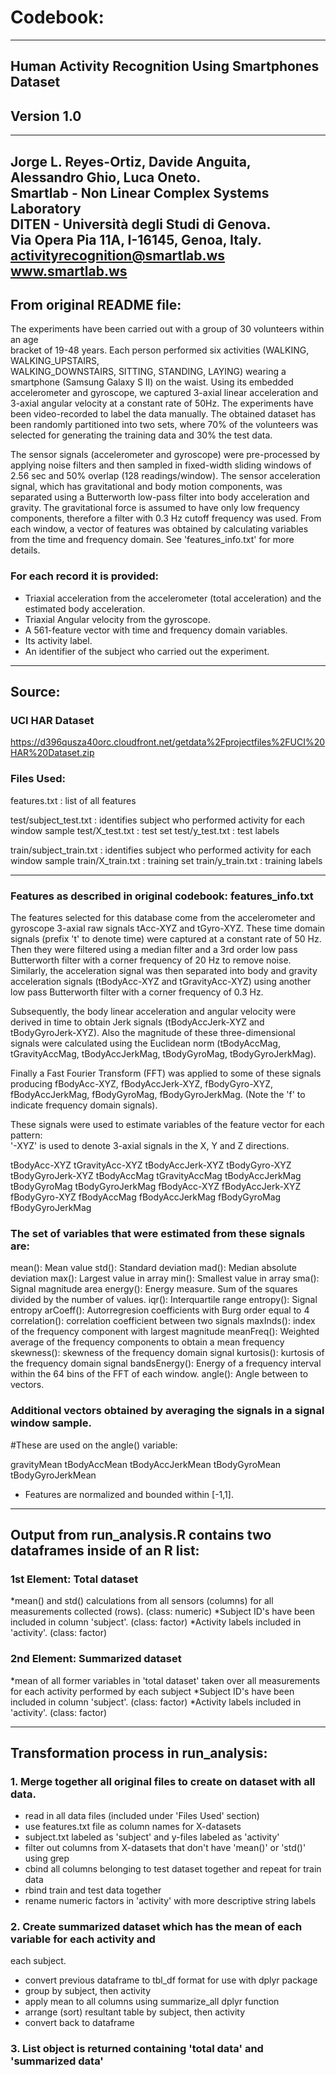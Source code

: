 # Codebook:  
  
-------------------------------------------------------------------------------------  
## Human Activity Recognition Using Smartphones Dataset  
## Version 1.0  
-------------------------------------------------------------------------------------  
Jorge L. Reyes-Ortiz, Davide Anguita, Alessandro Ghio, Luca Oneto.  
Smartlab - Non Linear Complex Systems Laboratory  
DITEN - Università degli Studi di Genova.  
Via Opera Pia 11A, I-16145, Genoa, Italy.  
activityrecognition@smartlab.ws  
www.smartlab.ws  
-------------------------------------------------------------------------------------  
## From original README file:  
  
The experiments have been carried out with a group of 30 volunteers within an age   
bracket of 19-48 years. Each person performed six activities (WALKING, WALKING_UPSTAIRS,  
WALKING_DOWNSTAIRS, SITTING, STANDING, LAYING) wearing a smartphone (Samsung Galaxy S II) 
on the waist. Using its embedded accelerometer and gyroscope, we captured 3-axial linear 
acceleration and 3-axial angular velocity at a constant rate of 50Hz. The experiments 
have been video-recorded to label the data manually. The obtained dataset has been 
randomly partitioned into two sets, where 70% of the volunteers was selected for 
generating the training data and 30% the test data. 

The sensor signals (accelerometer and gyroscope) were pre-processed by applying noise 
filters and then sampled in fixed-width sliding windows of 2.56 sec and 50% overlap 
(128 readings/window). The sensor acceleration signal, which has gravitational and 
body motion components, was separated using a Butterworth low-pass filter into body 
acceleration and gravity. The gravitational force is assumed to have only low frequency 
components, therefore a filter with 0.3 Hz cutoff frequency was used. From each window, 
a vector of features was obtained by calculating variables from the time and frequency 
domain. See 'features_info.txt' for more details. 


### For each record it is provided:
- Triaxial acceleration from the accelerometer (total acceleration) and the estimated 
body acceleration.
- Triaxial Angular velocity from the gyroscope. 
- A 561-feature vector with time and frequency domain variables. 
- Its activity label. 
- An identifier of the subject who carried out the experiment.

-------------------------------------------------------------------------------------

## Source:
### UCI HAR Dataset
https://d396qusza40orc.cloudfront.net/getdata%2Fprojectfiles%2FUCI%20HAR%20Dataset.zip

### Files Used:
features.txt  : list of all features  
        
test/subject_test.txt : identifies subject who performed activity for each window sample
test/X_test.txt  : test set
test/y_test.txt  : test labels
    
train/subject_train.txt : identifies subject who performed activity for each window sample
train/X_train.txt  : training set
train/y_train.txt  : training labels

-------------------------------------------------------------------------------------

### Features as described in original codebook: features_info.txt

The features selected for this database come from the accelerometer and gyroscope 
3-axial raw signals tAcc-XYZ and tGyro-XYZ. These time domain signals (prefix 't' 
to denote time) were captured at a constant rate of 50 Hz. Then they were filtered 
using a median filter and a 3rd order low pass Butterworth filter with a corner 
frequency of 20 Hz to remove noise. Similarly, the acceleration signal was then 
separated into body and gravity acceleration signals (tBodyAcc-XYZ and tGravityAcc-XYZ) 
using another low pass Butterworth filter with a corner frequency of 0.3 Hz. 

Subsequently, the body linear acceleration and angular velocity were derived in time to 
obtain Jerk signals (tBodyAccJerk-XYZ and tBodyGyroJerk-XYZ). Also the magnitude of these 
three-dimensional signals were calculated using the Euclidean norm (tBodyAccMag, 
tGravityAccMag, tBodyAccJerkMag, tBodyGyroMag, tBodyGyroJerkMag). 

Finally a Fast Fourier Transform (FFT) was applied to some of these signals producing 
fBodyAcc-XYZ, fBodyAccJerk-XYZ, fBodyGyro-XYZ, fBodyAccJerkMag, fBodyGyroMag, 
fBodyGyroJerkMag. (Note the 'f' to indicate frequency domain signals). 

These signals were used to estimate variables of the feature vector for each pattern:  
'-XYZ' is used to denote 3-axial signals in the X, Y and Z directions.

tBodyAcc-XYZ
tGravityAcc-XYZ
tBodyAccJerk-XYZ
tBodyGyro-XYZ
tBodyGyroJerk-XYZ
tBodyAccMag
tGravityAccMag
tBodyAccJerkMag
tBodyGyroMag
tBodyGyroJerkMag
fBodyAcc-XYZ
fBodyAccJerk-XYZ
fBodyGyro-XYZ
fBodyAccMag
fBodyAccJerkMag
fBodyGyroMag
fBodyGyroJerkMag

### The set of variables that were estimated from these signals are: 

mean(): Mean value
std(): Standard deviation
mad(): Median absolute deviation 
max(): Largest value in array
min(): Smallest value in array
sma(): Signal magnitude area
energy(): Energy measure. Sum of the squares divided by the number of values. 
iqr(): Interquartile range 
entropy(): Signal entropy
arCoeff(): Autorregresion coefficients with Burg order equal to 4
correlation(): correlation coefficient between two signals
maxInds(): index of the frequency component with largest magnitude
meanFreq(): Weighted average of the frequency components to obtain a mean frequency
skewness(): skewness of the frequency domain signal 
kurtosis(): kurtosis of the frequency domain signal 
bandsEnergy(): Energy of a frequency interval within the 64 bins of the FFT of each window.
angle(): Angle between to vectors.

### Additional vectors obtained by averaging the signals in a signal window sample. 
#These are used on the angle() variable:

gravityMean
tBodyAccMean
tBodyAccJerkMean
tBodyGyroMean
tBodyGyroJerkMean

- Features are normalized and bounded within [-1,1].

-------------------------------------------------------------------------------------

## Output from run_analysis.R contains two dataframes inside of an R list:
### 1st Element: Total dataset
*mean() and std() calculations from all sensors (columns) for all measurements collected 
(rows). (class: numeric)
*Subject ID's have been included in column 'subject'. (class: factor)
*Activity labels included in 'activity'. (class: factor)

### 2nd Element: Summarized dataset
*mean of all former variables in 'total dataset' taken over all measurements for each
activity performed by each subject
*Subject ID's have been included in column 'subject'. (class: factor)
*Activity labels included in 'activity'. (class: factor)

-------------------------------------------------------------------------------------

## Transformation process in run_analysis:

### 1. Merge together all original files to create on dataset with all data.
* read in all data files (included under 'Files Used' section)
* use features.txt file as column names for X-datasets
* subject.txt labeled as 'subject' and y-files labeled as 'activity'
* filter out columns from X-datasets that don't have 'mean()' or 'std()' using grep
* cbind all columns belonging to test dataset together and repeat for train data
* rbind train and test data together
* rename numeric factors in 'activity' with more descriptive string labels


### 2. Create summarized dataset which has the mean of each variable for each activity and
each subject.
* convert previous dataframe to tbl_df format for use with dplyr package
* group by subject, then activity
* apply mean to all columns using summarize_all dplyr function
* arrange (sort) resultant table by subject, then activity
* convert back to dataframe

### 3. List object is returned containing 'total data' and 'summarized data'




